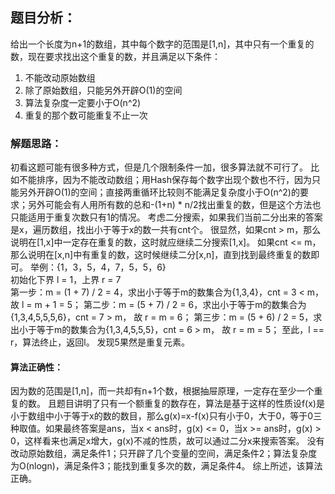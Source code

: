 ## 题目分析：

给出一个长度为n+1的数组，其中每个数字的范围是[1,n]，其中只有一个重复的数，现在要求找出这个重复的数，并且满足以下条件：
1. 不能改动原始数组
2. 除了原始数组，只能另外开辟O(1)的空间
3. 算法复杂度一定要小于O(n^2)
4. 重复的那个数可能重复不止一次

### 解题思路：

初看这题可能有很多种方式，但是几个限制条件一加，很多算法就不可行了。
比如不能排序，因为不能改动数组；用Hash保存每个数字出现个数也不行，因为只能另外开辟O(1)的空间；直接两重循环比较则不能满足复杂度小于O(n^2)的要求；另外可能会有人用所有数的总和-(1+n) * n/2找出重复的数，但是这个方法也只能适用于重复次数只有1的情况。
考虑二分搜索，如果我们当前二分出来的答案是x，遍历数组，找出小于等于x的数一共有cnt个。
很显然，如果cnt > m，那么说明在[1,x]中一定存在重复的数，这时就应继续二分搜索[1,x]。
如果cnt <= m，那么说明在[x,n]中有重复的数，这时候继续二分[x,n]，直到找到最终重复的数即可。
举例：{1，3，5，4，7，5，5，6}  
初始化下界 l = 1，上界 r = 7  
第一步：m = (1 + 7) / 2 = 4，求出小于等于m的数集合为{1,3,4}，cnt = 3 < m， 故 l = m + 1 = 5； 
第二步：m = (5 + 7) / 2 = 6，求出小于等于m的数集合为{1,3,4,5,5,5,6}，cnt = 7 > m， 故 r = m = 6； 
第三步：m = (5 + 6) / 2 = 5，求出小于等于m的数集合为{1,3,4,5,5,5}，cnt = 6 > m， 故 r = m = 5； 
至此，l == r，算法终止，返回l。 
发现5果然是重复元素。 


#### 算法正确性：

因为数的范围是[1,n]，而一共却有n+1个数，根据抽屉原理，一定存在至少一个重复的数。
且题目讲明了只有一个额重复的数存在，算法是基于这样的性质设f(x)是小于数组中小于等于x的数的数目，那么g(x)=x-f(x)只有小于0，大于0，等于0三种取值。如果最终答案是ans，当x < ans时，g(x) <= 0，当x >= ans时，g(x) > 0，这样看来也满足x增大，g(x)不减的性质，故可以通过二分x来搜索答案。
没有改动原始数组，满足条件1；只开辟了几个变量的空间，满足条件2；算法复杂度为O(nlogn)，满足条件3；能找到重复多次的数，满足条件4。
综上所述，该算法正确。
